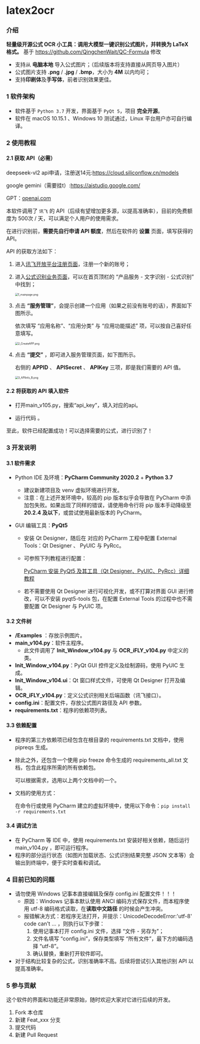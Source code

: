 # latex2ocr
### 介绍

**轻量级开源公式 OCR 小工具：调用大模型一键识别公式图片，并转换为 LaTeX 格式。**
基于 https://github.com/QingchenWait/QC-Formula  修改
- 支持从 **电脑本地** 导入公式图片；（后续版本将支持直接从网页导入图片）
- 公式图片支持 **.png** / **.jpg** / **.bmp**，大小为 **4M** 以内均可；
- 支持**印刷体**及**手写体**，前者识别效果更佳。

### 1 软件架构
- 软件基于 ```Python 3.7``` 开发，界面基于 ```PyQt 5```，项目 **完全开源**。
- 软件在 macOS 10.15.1 、Windows 10 测试通过，Linux 平台用户亦可自行编译。

### 2 使用教程
#### 2.1 获取 API（必需）
deepseek-vl2 api申请，注册送14元:https://cloud.siliconflow.cn/models

google gemini（需要挂t）:https://aistudio.google.com/

GPT：[openai.com](https://openai.com/index/openai-api/)

本软件调用了 ```讯飞``` 的 API（后续有望增加更多源，以提高准确率），目前的免费额度为 500次 / 天，可以满足个人用户的使用需求。

在进行识别前，**需要先自行申请 API 额度**，然后在软件的 **设置** 页面，填写获得的 API。

API 的获取方法如下：

1. 进入[讯飞开放平台注册页面](https://passport.xfyun.cn/register)，注册一个新的账号；

2. 进入[公式识别业务页面](https://www.xfyun.cn/service/formula-discern)，可以在首页顶栏的 “产品服务 - 文字识别 - 公式识别” 中找到；

   <img src="https://s2.loli.net/2021/12/21/dChQbE5DLTrGwIj.png" alt="1_mainpage.png" style="zoom: 50%;" />

3. 点击 **“服务管理”**，会提示创建一个应用（如果之前没有账号的话），界面如下图所示。

   依次填写 “应用名称”、“应用分类” 与 “应用功能描述” 项，可以按自己喜好任意填写。

   <img src="https://s2.loli.net/2021/12/21/IE5gfGSroQVjLla.png" alt="2_CreateAPP.png" style="zoom:50%;" />

4. 点击 **“提交”** ，即可进入服务管理页面，如下图所示。

   右侧的 **APPID** 、 **APISecret** 、 **APIKey** 三项，即是我们需要的 API 值。

   <img src="https://s2.loli.net/2021/12/22/Vc6jL9dHQrOEKgX.png" alt="3_APIInfo_B.png" style="zoom:50%;" />

#### 2.2 将获取的 API 填入软件

- 打开main_v105.py，搜索“api_key”，填入对应的api。

- 运行代码 。

至此，软件已经配置成功！可以选择需要的公式，进行识别了！

### 3 开发说明

#### 3.1 软件需求

- Python IDE 及环境：**PyCharm Community 2020.2** + **Python 3.7**

  - 建议新建项目及 venv 虚拟环境进行开发。
  - 注意：在上述开发环境中，较高的 pip 版本似乎会导致在 PyCharm 中添加包失败。如果出现了同样的错误，请使用命令行将 pip 版本手动降级至 **20.2.4 及以下**，或尝试使用最新版本的 PyCharm。

- GUI 编辑工具：**PyQt5**

  - 安装 Qt Designer，随后在 对应的 PyCharm 工程中配置 External Tools：Qt Designer 、 PyUIC 与 PyRcc。

  - 可参照下列教程进行配置：

    [PyCharm 安装 PyQt5 及其工具（Qt Designer、PyUIC、PyRcc）详细教程](https://blog.csdn.net/qq_32892383/article/details/108867482)

  - 若不需要使用 Qt Designer 进行可视化开发，或不打算对界面 GUI 进行修改，可以不安装 pyqt5-tools 包，在配置 External Tools 的过程中也不需要配置 Qt Designer 与 PyUIC 项。

#### 3.2 文件树

- **/Examples** ：存放示例图片。
- **main_v104.py**：软件主程序。
  - 此文件调用了 **Init_Window_v104.py** 与 **OCR_iFLY_v104.py** 中定义的类。
- **Init_Window_v104.py**：PyQt GUI 控件定义及绘制源码，使用 PyUIC 生成。
- **Init_Window_v104.ui**：Qt 窗口样式文件，可使用 Qt Designer 打开及编辑。
- **OCR_iFLY_v104.py**：定义公式识别相关后端函数（讯飞接口）。
- **config.ini**：配置文件，存放公式图片路径及 API 参数。
- **requirements.txt**：程序的依赖项列表。

#### 3.3 依赖配置

- 程序的第三方依赖项已经包含在根目录的 requirements.txt 文档中，使用 pipreqs 生成。

- 除此之外，还包含一个使用 pip freeze 命令生成的 requirements_all.txt 文档，包含此程序所需的所有依赖包。

  可以根据需求，选用以上两个文档中的一个。

- 文档的使用方式：

  在命令行或使用 PyCharm 建立的虚拟环境中，使用以下命令：```pip install -r requirements.txt```

#### 3.4 调试方法

- 在 PyCharm 等 IDE 中，使用 requirements.txt 安装好相关依赖，随后运行 main_v104.py ，即可运行程序。
- 程序的部分运行状态（如图片加载状态、公式识别结果完整 JSON 文本等）会输出到终端中，便于实时查看和调试。

### 4 目前已知的问题

- 请勿使用 Windows 记事本直接编辑及保存 config.ini 配置文件！！！
  - 原因：Windows 记事本默认使用 ANCI 编码方式保存文件，而本程序使用 utf-8 编码格式读取，在**读取中文路径** 的时候会产生冲突。
  - 报错解决方式：若程序无法打开，并提示：UnicodeDecodeError:'utf-8' code can't ... ，则执行以下步骤：
    1. 使用记事本打开 config.ini 文件，选择 “文件 - 另存为”；
    2. 文件名填写 “config.ini”，保存类型填写 “所有文件”，最下方的编码选择 “utf-8”。
    3. 确认替换，重新打开软件即可。
- 对于结构比较复杂的公式，识别准确率不高。后续将尝试引入其他识别 API 以提高准确率。 

### 5 参与贡献

这个软件的界面和功能还非常原始，随时欢迎大家对它进行后续的开发。
1.  Fork 本仓库
2.  新建 Feat_xxx 分支
3.  提交代码
4.  新建 Pull Request

